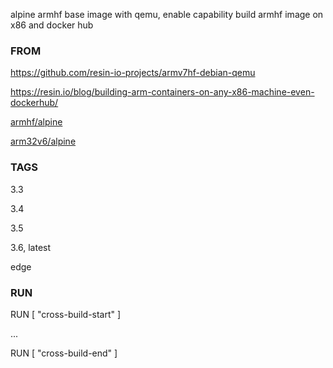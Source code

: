 alpine armhf base image with qemu, enable capability build armhf image on x86 and docker hub

### FROM

https://github.com/resin-io-projects/armv7hf-debian-qemu

https://resin.io/blog/building-arm-containers-on-any-x86-machine-even-dockerhub/

[armhf/alpine](https://hub.docker.com/r/armhf/alpine)

[arm32v6/alpine](https://hub.docker.com/r/arm32v6/alpine/)

### TAGS

3.3

3.4

3.5

3.6, latest

edge

### RUN

RUN [ "cross-build-start" ]

...

RUN [ "cross-build-end" ]
